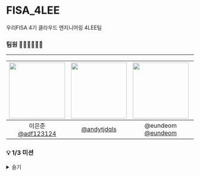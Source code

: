 # FISA_4LEE
우리FISA 4기 클라우드 엔지니어링 4LEE팀


### 팀원 🙆🏻‍♂️🙆🏻‍♀️
---
|<img src="https://avatars.githubusercontent.com/u/179544856?v=4" width="150" height="150"/>|<img src="https://avatars.githubusercontent.com/u/114290855?v=4" width="150" height="150"/>|<img src="https://avatars.githubusercontent.com/u/121565744?v=4" width="150" height="150"/>|<img src="https://avatars.githubusercontent.com/u/55776421?v=4" width="150" height="150"/>|
|:-:|:-:|:-:|:-:|
|이은준<br/>[@adf123124](https://github.com/adf123124)|[@andytjdqls](https://github.com/andytjdqls)|@eundeom<br/>[@eundeom](https://github.com/eundeom)|SeulGi_LEE<br/>[@seulg2027](https://github.com/seulg2027)|


### 💡 1/3  미션
<details>
<summary>슬기</summary>
<div markdown="1">
    
    이은준

    - 처음 봤을 때 : 푸근하고 착해보인다!
    - 밥먹고 나서 : 3일 전에 일본행 티켓 끊고 모든 여행 계획을 세운 찐 J

    이성빈

    - 처음 봤을 때 : 스마트한 동네 교회 오빠
    - 밥먹고 나서 : 장난기 많은 99년생 애늙은이

    이은정

    - 처음 봤을 때 : 차가운 도시의 여자.. 영앤리치
    - 밥먹고 나서 : 귀여운 소식좌
</div>
</details>